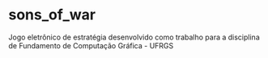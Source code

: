 # sons_of_war
Jogo eletrônico de estratégia desenvolvido como trabalho para a disciplina de Fundamento de Computação Gráfica - UFRGS
